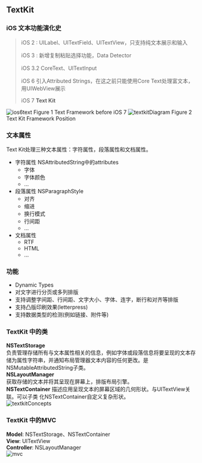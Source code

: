 ## TextKit
### iOS 文本功能演化史
>iOS 2 : UILabel、UITextField、UITextView，只支持纯文本展示和输入  
>
>iOS 3 : 新增复制粘贴选择功能，Data Detector  
>
>iOS 3.2  CoreText、UITextInput
> 
>iOS 6 引入Attributed Strings，在这之前只能使用Core Text处理富文本，用UIWebView展示 
>
>iOS 7 **Text Kit**  
 
![ios6text](http://beyondvincent.com/images/2013/11/24.jpg)
Figure 1  Text Framework before iOS 7
![textkitDiagram](http://beyondvincent.com/images/2013/11/23.jpg)
Figure 2  Text Kit Framework Position
### 文本属性
Text Kit处理三种文本属性：字符属性，段落属性和文档属性。
  
* 字符属性  NSAttributedString中的attributes
	* 字体
	* 字体颜色
	* ... 
* 段落属性  NSParagraphStyle
	* 对齐
	* 缩进
	* 换行模式
	* 行间距
	* ... 
* 文档属性 
	* RTF
	* HTML
	* ...  


### 功能
* Dynamic Types  
* 对文字进行分页或多列排版
* 支持调整字间距、行间距、文字大小、字体、连字，断行和对齐等排版
* 支持凸版印刷效果(letterpress)  
* 支持数据类型的检测(例如链接、附件等)

### TextKit 中的类
**NSTextStorage**  
负责管理存储所有与文本属性相关的信息，例如字体或段落信息将要呈现的文本存储为属性字符串，并通知布局管理器文本内容的任何更改。是NSMutableAttributedString子类。  
**NSLayoutManager**  
获取存储的文本并将其呈现在屏幕上，排版布局引擎。  
**NSTextContainer** 
描述应用呈现文本的屏幕区域的几何形状。与UITextView关联。可以子类
化NSTextContainer自定义复杂形状。  
![textkitConcepts](https://koenig-media.raywenderlich.com/uploads/2013/09/TextKitStack.png)  
### TextKit 中的MVC
**Model**:  NSTextStorage、NSTextContainer  
**View**: UITextView  
**Controller**: NSLayoutManager  
![mvc](https://developer.apple.com/library/archive/documentation/General/Conceptual/DevPedia-CocoaCore/Art/model_view_controller_2x.png)
